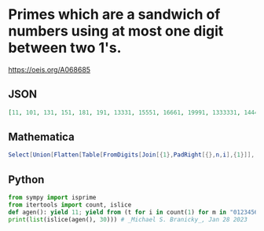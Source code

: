 # Primes which are a sandwich of numbers using at most one digit between two 1's\.
https://oeis.org/A068685
## JSON
```JSON
[11, 101, 131, 151, 181, 191, 13331, 15551, 16661, 19991, 1333331, 1444441, 1777771, 188888881, 199999991, 1666666666661, 188888888888881, 16666666666666661, 1111111111111111111, 1666666666666666661, 155555555555555555551, 11111111111111111111111]
```
## Mathematica
```Mathematica
Select[Union[Flatten[Table[FromDigits[Join[{1},PadRight[{},n,i],{1}]], {n,0,20},{i,0,9}]]],PrimeQ] (* _Harvey P. Dale_, Mar 29 2012 *)
```
## Python
```Python
from sympy import isprime
from itertools import count, islice
def agen(): yield 11; yield from (t for i in count(1) for m in "0123456789" if isprime(t:=int("1" + m*i + "1")))
print(list(islice(agen(), 30))) # _Michael S. Branicky_, Jan 28 2023
```
